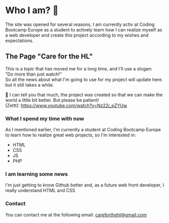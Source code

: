 # Who I am? 👋 #

The site was opened for several reasons, I am currently activ at Coding Bootcamp Europe as a student to actively learn how I can realize myself as a web developer and create this project according to my wishes and expectations.

## The Page "Care for the HL" ##

This is a topic that has moved me for a long time, and I'll use a slogan:  
"Do more than just watch!"   
So all the news about what I'm going to use for my project will update here. but it still takes a while.

💞️ I can tell you that much, the project was created so that we can make the world a little bit better. But please be patient!   
[Zettt]: https://www.youtube.com/watch?v=Nz22j_pZYUw

### What I spend my time with now ###
As I mentioned earlier, I'm currently a student at Coding Bootcamp Europe to learn how to realize great web projects, so I'm interested in:
* HTML
* CSS
* JS
* PHP

### I am learning some news ###
I'm just getting to know Github better and, as a future web front developer, I really understand HTML and CSS

### Contact ###
You can contact me at the following email: careforthehl@gmail.com

<!---
CareForTheHL/CareForTheHL is a ✨ special ✨ repository because its `README.md` (this file) appears on your GitHub profile.
You can click the Preview link to take a look at your changes.
--->
